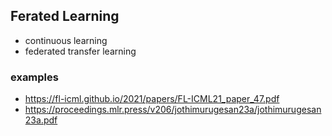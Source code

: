 ## Ferated Learning
- continuous learning
- federated transfer learning
### examples
- https://fl-icml.github.io/2021/papers/FL-ICML21_paper_47.pdf
- https://proceedings.mlr.press/v206/jothimurugesan23a/jothimurugesan23a.pdf

